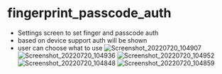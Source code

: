 # fingerprint_passcode_auth
- Settings screen to set finger and passcode auth
- based on device support auth will be shown
- user can choose what to use
![Screenshot_20220720_104907](https://user-images.githubusercontent.com/40573988/179902797-f25542d7-c028-4322-ac17-665ea2cb2581.png)
![Screenshot_20220720_104936](https://user-images.githubusercontent.com/40573988/179902802-8130b141-4b69-4715-a459-70dbd442c0a9.png)
![Screenshot_20220720_104952](https://user-images.githubusercontent.com/40573988/179902804-9f548fde-c86f-4268-97fb-e069cc0ba723.png)
![Screenshot_20220720_104848](https://user-images.githubusercontent.com/40573988/179902806-51384074-4554-43b7-aeb2-903bcd2fca71.png)
![Screenshot_20220720_104859](https://user-images.githubusercontent.com/40573988/179902807-15d30eac-b850-4baa-b89e-dd29bc130aa8.png)

